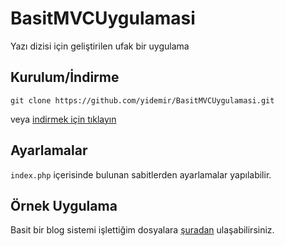 # BasitMVCUygulamasi
Yazı dizisi için geliştirilen ufak bir uygulama

## Kurulum/İndirme
```
git clone https://github.com/yidemir/BasitMVCUygulamasi.git
```
veya [indirmek için tıklayın](https://github.com/yidemir/BasitMVCUygulamasi/archive/1.0.0.zip)

## Ayarlamalar
`index.php` içerisinde bulunan sabitlerden ayarlamalar yapılabilir.

## Örnek Uygulama
Basit bir blog sistemi işlettiğim dosyalara [şuradan](https://github.com/yidemir/BasitMVCBlog) ulaşabilirsiniz.
